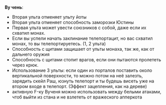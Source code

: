 **Ву чень**:
- Вторая ульта отменяет ульту йоты
- Вторая ульта отменяет способность заморозки Юстины
- Первая ульта может увести союзников с собой, даже если их схватил монах.
- Если вы успели начать заклинание телепортацит, но вас схватил монах, то вы телепортируетесь. (1, 2 ульта)
- Способность с щитами защишает от ульты монаха,  так же, как от дальнего оружия
- Способность с щитами стопит врагов, если они пытаются пролететь через крюк.
- Использование 3 ульты: если один из порталов поставить около вертикальной поверхности, то можно потом на неё залезть, зарядить скейл Раш, юзнуть телепорт и ты будешь висеть уже на  втором входе в телепорт. (Эффект зацепления, как на дереве)
- активную F-ку Вученя можно использовать между белыми атаками, чтоб выйти из стана и не взлететь от вражеского апперкота
